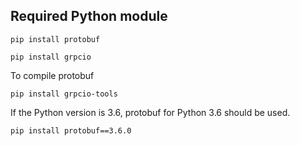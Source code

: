 ## Required Python module
`pip install protobuf`

`pip install grpcio`

To compile protobuf

`pip install grpcio-tools`

If the Python version is 3.6, protobuf for Python 3.6 should be used.

`pip install protobuf==3.6.0`

